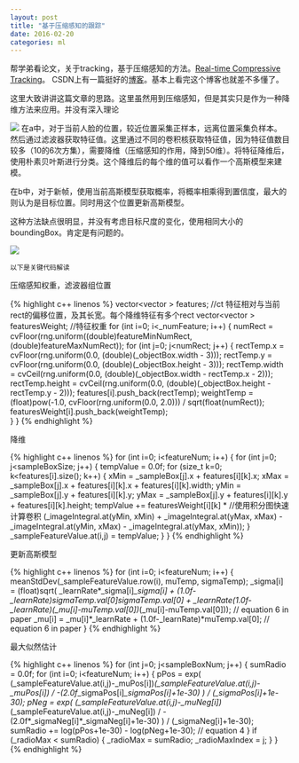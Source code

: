 ```yaml
---
layout: post
title: "基于压缩感知的跟踪"
date: 2016-02-20
categories: ml
---
```


帮学弟看论文，关于tracking，基于压缩感知的方法。[Real-time Compressive Tracking](http://www4.comp.polyu.edu.hk/~cslzhang/CT/CT.htm)。 CSDN上有一篇挺好的[博客](http://blog.csdn.net/pbypby1987/article/details/45641081)。基本上看完这个博客也就差不多懂了。

这里大致讲讲这篇文章的思路。这里虽然用到压缩感知，但是其实只是作为一种降维方法来应用。并没有深入理论

![](http://vsooda.github.io/assets/ct/framework.png)
在a中，对于当前人脸的位置，较近位置采集正样本，远离位置采集负样本。 然后通过滤波器获取特征值。这里通过不同的卷积核获取特征值，因为特征值数目较多（10的6次方集），需要降维（压缩感知的作用，降到50维）。将特征降维后，使用朴素贝叶斯进行分类。这个降维后的每个维的值可以看作一个高斯模型来建模。

在b中，对于新帧，使用当前高斯模型获取概率，将概率相乘得到置信度，最大的则认为是目标位置。同时用这个位置更新高斯模型。

这种方法缺点很明显，并没有考虑目标尺度的变化，使用相同大小的boundingBox。肯定是有问题的。

![](http://vsooda.github.io/assets/ct/algo.png)

``以下是关键代码解读``

压缩感知权重，滤波器组位置

{% highlight c++ linenos %}
vector<vector<Rect> > features; //ct 特征相对与当前rect的偏移位置，及其长宽。每个降维特征有多个rect
vector<vector<float> > featuresWeight; //特征权重
    for (int i=0; i<_numFeature; i++)
	{
		numRect = cvFloor(rng.uniform((double)featureMinNumRect, (double)featureMaxNumRect));
		for (int j=0; j<numRect; j++)
		{
			rectTemp.x = cvFloor(rng.uniform(0.0, (double)(_objectBox.width - 3)));
			rectTemp.y = cvFloor(rng.uniform(0.0, (double)(_objectBox.height - 3)));
			rectTemp.width = cvCeil(rng.uniform(0.0, (double)(_objectBox.width - rectTemp.x - 2)));
			rectTemp.height = cvCeil(rng.uniform(0.0, (double)(_objectBox.height - rectTemp.y - 2)));
			features[i].push_back(rectTemp);
			weightTemp = (float)pow(-1.0, cvFloor(rng.uniform(0.0, 2.0))) / sqrt(float(numRect));
			featuresWeight[i].push_back(weightTemp);           
		}
	}
{% endhighlight %}

降维

{% highlight c++ linenos %}
	for (int i=0; i<featureNum; i++)
	{
		for (int j=0; j<sampleBoxSize; j++)
		{
			tempValue = 0.0f;
			for (size_t k=0; k<features[i].size(); k++)
			{
				xMin = _sampleBox[j].x + features[i][k].x;
				xMax = _sampleBox[j].x + features[i][k].x + features[i][k].width;
				yMin = _sampleBox[j].y + features[i][k].y;
				yMax = _sampleBox[j].y + features[i][k].y + features[i][k].height;
				tempValue += featuresWeight[i][k] *  //使用积分图快速计算卷积
					(_imageIntegral.at<float>(yMin, xMin) +
					_imageIntegral.at<float>(yMax, xMax) -
					_imageIntegral.at<float>(yMin, xMax) -
					_imageIntegral.at<float>(yMax, xMin));
			}
			_sampleFeatureValue.at<float>(i,j) = tempValue;
		}
	}
{% endhighlight %}
	
	
更新高斯模型

{% highlight c++ linenos %}
	for (int i=0; i<featureNum; i++)
	{
		meanStdDev(_sampleFeatureValue.row(i), muTemp, sigmaTemp);
		_sigma[i] = (float)sqrt( _learnRate*_sigma[i]*_sigma[i]	+ (1.0f-_learnRate)*sigmaTemp.val[0]*sigmaTemp.val[0] 
		+ _learnRate*(1.0f-_learnRate)*(_mu[i]-muTemp.val[0])*(_mu[i]-muTemp.val[0]));	// equation 6 in paper
		_mu[i] = _mu[i]*_learnRate + (1.0f-_learnRate)*muTemp.val[0];	// equation 6 in paper
	}
{% endhighlight %}
	
	
最大似然估计
	
{% highlight c++ linenos %}
	for (int j=0; j<sampleBoxNum; j++)
	{
		sumRadio = 0.0f;
		for (int i=0; i<featureNum; i++)
		{
			pPos = exp( (_sampleFeatureValue.at<float>(i,j)-_muPos[i])*(_sampleFeatureValue.at<float>(i,j)-_muPos[i]) / -(2.0f*_sigmaPos[i]*_sigmaPos[i]+1e-30) ) / (_sigmaPos[i]+1e-30);
			pNeg = exp( (_sampleFeatureValue.at<float>(i,j)-_muNeg[i])*(_sampleFeatureValue.at<float>(i,j)-_muNeg[i]) / -(2.0f*_sigmaNeg[i]*_sigmaNeg[i]+1e-30) ) / (_sigmaNeg[i]+1e-30);
			sumRadio += log(pPos+1e-30) - log(pNeg+1e-30);	// equation 4
		}
		if (_radioMax < sumRadio)
		{
			_radioMax = sumRadio;
			_radioMaxIndex = j;
		}
	}
{% endhighlight %}

